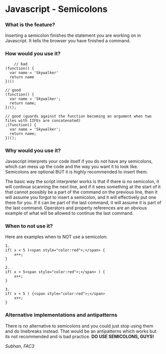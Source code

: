 # Javascript - Semicolons


### What is the feature?

Inserting a semicolon finishes the statement you are working on in Javascript. It tells the browser you have finished a command. 



### How would you use it?

		// bad
	(function() {
	  var name = 'Skywalker'
	  return name
	})()
	
	// good
	(function() {
	  var name = 'Skywalker';
	  return name;
	})();

	// good (guards against the function becoming an argument when two files with IIFEs are concatenated)
	;(function() {
	  var name = 'Skywalker';
	  return name;
	})();



### Why would you use it?

 Javascript  interprets your code itself if you do not have any semicolons, which can mess up the code and the way you want it to look like. Semicolons are optional BUT it is highly recommended to insert them. 

 The basic way the script interpreter works is that if there is no semicolon, it will continue scanning the next line, and if it sees something at the start of it that cannot possibly be a part of the command on the previous line, then it will assume you forgot to insert a semicolon, and it will effectively put one there for you. If it can be part of the last command, it will assume it is part of the last command. Operators and property references are an obvious example of what will be allowed to continue the last command. 



### When to not use it?

Here are examples when to NOT use a semicolon:

	1. 
	if( x < 5 )<span style="color:red">;</span> {
		x++;
	}

	2.
	if( x < 5<span style="color:red">;</span> ) {
		x++;
	}

	3.
	if( x < 5 ) {<span style="color:red">;</span>
		x++;
	}




### Alternative implementations and antipatterns

There is no alternative to semicolons and you could just stop using them and do linebreaks instead. That would be an antipatterns which works but its not recommended and is bad practice. 
<strong>DO USE SEMICOLONS, GUYS!</strong> 

*Subhan, FAC3*